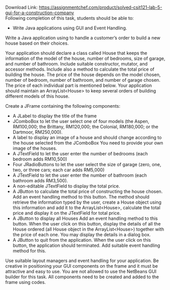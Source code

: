 Download Link: https://assignmentchef.com/product/solved-csit121-lab-5-gui-for-a-construction-company
<br>
<strong> </strong>Following completion of this task, students should be able to:

<ul>

 <li>Write Java applications using GUI and Event Handling.</li>

</ul>

Write a Java application using to handle a customer’s order to build a new house based on their choices.

Your application should declare a class called House that keeps the information of the model of the house, number of bedrooms, size of garage, and number of bathroom. Include suitable constructor, mutator, and accessor methods. Include also a method to calculate the total price of building the house. The price of the house depends on the model chosen, number of bedroom, number of bathroom, and number of garage chosen. The price of each individual part is mentioned below. Your application should maintain an ArrayList&lt;House&gt; to keep several orders of building different models of this house.

Create a JFrame containing the following components:

<ul>

 <li>A JLabel to display the title of the frame</li>

 <li>JComboBox to let the user select one of four models (the Aspen, RM100,000; the Brittany, RM120,000; the Colonial, RM180,000; or the Dartmoor, RM250,000).</li>

 <li>A label to display an image of a house and should change according to the house selected from the JComboBox You need to provide your own image of the houses.</li>

 <li>A JTextField to let the user enter the number of bedrooms (each bedroom adds RM10,500)</li>

 <li>Four JRadioButtons to let the user select the size of garage (zero, one, two, or three cars; each car adds RM5,000)</li>

 <li>A JTextField to let the user enter the number of bathroom (each bathroom adds RM3,500).</li>

 <li>A non-editable JTextField to display the total price.</li>

 <li>A JButton to calculate the total price of constructing the house chosen. Add an event handling method to this button. The method should retrieve the information typed by the user, create a House object using this information and add it to the ArrayList&lt;House&gt;, calculate the total price and display it on the JTextField for total price.</li>

 <li>A JButton to display all Houses Add an event handling method to this button. When the user click on this button, display the details of all the House ordered (all House object in the ArrayList&lt;House&gt;) together with the price of each one. You may display the details in a dialog box.</li>

 <li>A JButton to quit from the application. When the user click on this button, the application should terminated. Add suitable event handling method for this.</li>

</ul>

Use suitable layout managers and event handling for your application. Be creative in positioning your GUI components on the frame and it must be attractive and easy to use. You are not allowed to use the NetBeans GUI builder for this task. All components need to be created and added to the frame using codes.











